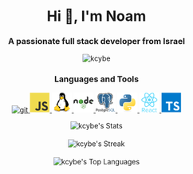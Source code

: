 
<h1 align="center">Hi 👋, I'm Noam</h1>  
<h3 align="center">A passionate full stack developer from Israel</h3>  
  
<p align="center"> <img src="https://komarev.com/ghpvc/?username=kcybe&label=Profile%20views&color=0dd349&style=flat" alt="kcybe" /> </p>  
  
<h3 align="center">Languages and Tools</h3>  
<p align="center"> <a href="https://git-scm.com/" target="_blank" rel="noreferrer"> <img src="https://www.vectorlogo.zone/logos/git-scm/git-scm-icon.svg" alt="git" width="40" height="40"/> </a> <a href="https://developer.mozilla.org/en-US/docs/Web/JavaScript" target="_blank" rel="noreferrer"> <img src="https://raw.githubusercontent.com/devicons/devicon/master/icons/javascript/javascript-original.svg" alt="javascript" width="40" height="40"/> </a> <a href="https://www.linux.org/" target="_blank" rel="noreferrer"> <img src="https://raw.githubusercontent.com/devicons/devicon/master/icons/linux/linux-original.svg" alt="linux" width="40" height="40"/> </a> <a href="https://nodejs.org" target="_blank" rel="noreferrer"> <img src="https://raw.githubusercontent.com/devicons/devicon/master/icons/nodejs/nodejs-original-wordmark.svg" alt="nodejs" width="40" height="40"/> </a> <a href="https://www.postgresql.org" target="_blank" rel="noreferrer"> <img src="https://raw.githubusercontent.com/devicons/devicon/master/icons/postgresql/postgresql-original-wordmark.svg" alt="postgresql" width="40" height="40"/> </a> <a href="https://www.python.org" target="_blank" rel="noreferrer"> <img src="https://raw.githubusercontent.com/devicons/devicon/master/icons/python/python-original.svg" alt="python" width="40" height="40"/> </a> <a href="https://reactjs.org/" target="_blank" rel="noreferrer"> <img src="https://raw.githubusercontent.com/devicons/devicon/master/icons/react/react-original-wordmark.svg" alt="react" width="40" height="40"/> </a> <a href="https://www.typescriptlang.org/" target="_blank" rel="noreferrer"> <img src="https://raw.githubusercontent.com/devicons/devicon/master/icons/typescript/typescript-original.svg" alt="typescript" width="40" height="40"/> </a> </p>  
 
<p align="center">
  <img align="center" src="https://github-readme-stats.vercel.app/api?username=kcybe&theme=algolia&show_icons=true&hide_border=false&count_private=true" alt="kcybe's Stats" width=400>
  <br />
  <br />
  <img align="center" src="https://github-readme-streak-stats.herokuapp.com/?user=kcybe&theme=algolia&hide_border=false" alt="kcybe's Streak" width=400>
  <br />
  <br />
  <img align="center" src="https://github-readme-stats.vercel.app/api/top-langs/?username=kcybe&theme=algolia&show_icons=true&hide_border=false&layout=compact" alt="kcybe's Top Languages" width=400>
</p>

